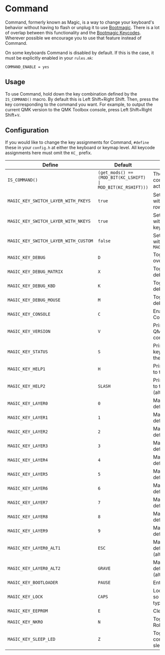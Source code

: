 # Command

Command, formerly known as Magic, is a way to change your keyboard's behavior without having to flash or unplug it to use [Bootmagic](feature_bootmagic.md). There is a lot of overlap between this functionality and the [Bootmagic Keycodes](feature_bootmagic.md#keycodes). Wherever possible we encourage you to use that feature instead of Command.

On some keyboards Command is disabled by default. If this is the case, it must be explicitly enabled in your `rules.mk`:

```make
COMMAND_ENABLE = yes
```

## Usage

To use Command, hold down the key combination defined by the `IS_COMMAND()` macro. By default this is Left Shift+Right Shift. Then, press the key corresponding to the command you want. For example, to output the current QMK version to the QMK Toolbox console, press Left Shift+Right Shift+`V`.

## Configuration

If you would like to change the key assignments for Command, `#define` these in your `config.h` at either the keyboard or keymap level. All keycode assignments here must omit the `KC_` prefix.

|Define                              |Default                                                                    |Description                                     |
|------------------------------------|---------------------------------------------------------------------------|------------------------------------------------|
|`IS_COMMAND()`                      |<code>(get_mods() == (MOD_BIT(KC_LSHIFT) &#124; MOD_BIT(KC_RSHIFT)))</code>|The key combination to activate Command         |
|`MAGIC_KEY_SWITCH_LAYER_WITH_FKEYS` |`true`                                                                     |Set default layer with the Function row         |
|`MAGIC_KEY_SWITCH_LAYER_WITH_NKEYS` |`true`                                                                     |Set default layer with the number keys          |
|`MAGIC_KEY_SWITCH_LAYER_WITH_CUSTOM`|`false`                                                                    |Set default layer with `MAGIC_KEY_LAYER0..9`    |
|`MAGIC_KEY_DEBUG`                   |`D`                                                                        |Toggle debugging over serial                    |
|`MAGIC_KEY_DEBUG_MATRIX`            |`X`                                                                        |Toggle key matrix debugging                     |
|`MAGIC_KEY_DEBUG_KBD`               |`K`                                                                        |Toggle keyboard debugging                       |
|`MAGIC_KEY_DEBUG_MOUSE`             |`M`                                                                        |Toggle mouse debugging                          |
|`MAGIC_KEY_CONSOLE`                 |`C`                                                                        |Enable the Command console                      |
|`MAGIC_KEY_VERSION`                 |`V`                                                                        |Print the running QMK version to the console    |
|`MAGIC_KEY_STATUS`                  |`S`                                                                        |Print the current keyboard status to the console|
|`MAGIC_KEY_HELP1`                   |`H`                                                                        |Print Command help to the console               |
|`MAGIC_KEY_HELP2`                   |`SLASH`                                                                    |Print Command help to the console (alternate)   |
|`MAGIC_KEY_LAYER0`                  |`0`                                                                        |Make layer 0 the default layer                  |
|`MAGIC_KEY_LAYER1`                  |`1`                                                                        |Make layer 1 the default layer                  |
|`MAGIC_KEY_LAYER2`                  |`2`                                                                        |Make layer 2 the default layer                  |
|`MAGIC_KEY_LAYER3`                  |`3`                                                                        |Make layer 3 the default layer                  |
|`MAGIC_KEY_LAYER4`                  |`4`                                                                        |Make layer 4 the default layer                  |
|`MAGIC_KEY_LAYER5`                  |`5`                                                                        |Make layer 5 the default layer                  |
|`MAGIC_KEY_LAYER6`                  |`6`                                                                        |Make layer 6 the default layer                  |
|`MAGIC_KEY_LAYER7`                  |`7`                                                                        |Make layer 7 the default layer                  |
|`MAGIC_KEY_LAYER8`                  |`8`                                                                        |Make layer 8 the default layer                  |
|`MAGIC_KEY_LAYER9`                  |`9`                                                                        |Make layer 9 the default layer                  |
|`MAGIC_KEY_LAYER0_ALT1`             |`ESC`                                                                      |Make layer 0 the default layer (alternate)      |
|`MAGIC_KEY_LAYER0_ALT2`             |`GRAVE`                                                                    |Make layer 0 the default layer (alternate)      |
|`MAGIC_KEY_BOOTLOADER`              |`PAUSE`                                                                    |Enter the bootloader                            |
|`MAGIC_KEY_LOCK`                    |`CAPS`                                                                     |Lock the keyboard so nothing can be typed       |
|`MAGIC_KEY_EEPROM`                  |`E`                                                                        |Clear the EEPROM                                |
|`MAGIC_KEY_NKRO`                    |`N`                                                                        |Toggle N-Key Rollover (NKRO)                    |
|`MAGIC_KEY_SLEEP_LED`               |`Z`                                                                        |Toggle LED when computer is sleeping            |
